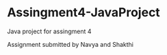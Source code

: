 # Assingment4-JavaProject
Java project for assingment 4


Assignment submitted by Navya and Shakthi
